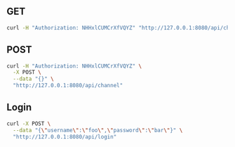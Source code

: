 
## GET

```bash
curl -H "Authorization: NHHxlCUMCrXfVQYZ" "http://127.0.0.1:8080/api/channel"
```

## POST

```bash
curl -H "Authorization: NHHxlCUMCrXfVQYZ" \
  -X POST \
  --data "{}" \
  "http://127.0.0.1:8080/api/channel"
```


## Login

```bash
curl -X POST \
  --data "{\"username\":\"foo\",\"password\":\"bar\"}" \
  "http://127.0.0.1:8080/api/login"
```
